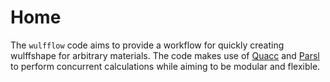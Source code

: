 # Home

The `wulfflow` code aims to provide a workflow for quickly creating wulffshape for arbitrary materials. The code makes use of [Quacc](https://github.com/Quantum-Accelerators/quacc) and [Parsl](https://github.com/Parsl/parsl) to perform concurrent calculations while aiming to be modular and flexible.
